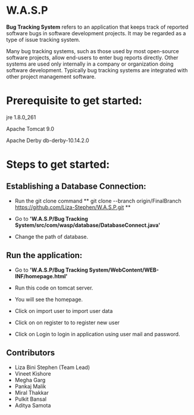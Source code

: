 # W.A.S.P

**Bug Tracking System** refers to an application that keeps track of reported software bugs in software development projects. It may be regarded as a type of issue tracking system.

Many bug tracking systems, such as those used by most open-source software projects, allow end-users to enter bug reports directly. Other systems are used only internally in a company or organization doing software development. Typically bug tracking systems are integrated with other project management software.


# Prerequisite to get started:

jre 1.8.0_261

Apache Tomcat 9.0

Apache Derby db-derby-10.14.2.0


# Steps to get started:

## Establishing a Database Connection:

 * Run the git clone command ** git clone --branch origin/FinalBranch https://github.com/Liza-Stephen/W.A.S.P.git **
 
 * Go to **'W.A.S.P/Bug Tracking System/src/com/wasp/database/DatabaseConnect.java'**

 * Change the path of database.

## Run the application:

* Go to **'W.A.S.P/Bug Tracking System/WebContent/WEB-INF/homepage.html'**

* Run this code on tomcat server.

* You will see the homepage.

* Click on import user to import user data

* Click on on register to to register new user

* Click on Login to login in application using user mail and password.

## Contributors
* Liza Bini Stephen (Team Lead)
* Vineet Kishore
* Megha Garg
* Pankaj Malik
* Miral Thakkar
* Pulkit Bansal
* Aditya Samota




